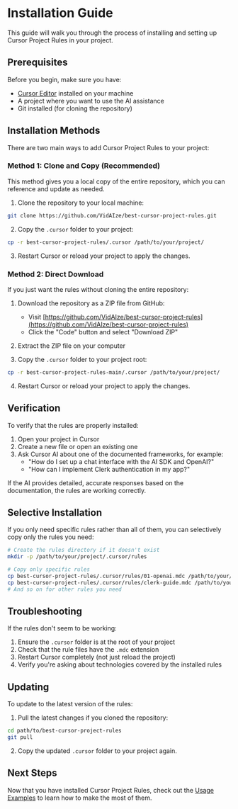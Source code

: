 # Installation Guide

This guide will walk you through the process of installing and setting up Cursor Project Rules in your project.

## Prerequisites

Before you begin, make sure you have:

- [Cursor Editor](https://cursor.sh) installed on your machine
- A project where you want to use the AI assistance
- Git installed (for cloning the repository)

## Installation Methods

There are two main ways to add Cursor Project Rules to your project:

### Method 1: Clone and Copy (Recommended)

This method gives you a local copy of the entire repository, which you can reference and update as needed.

1. Clone the repository to your local machine:

```bash
git clone https://github.com/VidAIze/best-cursor-project-rules.git
```

2. Copy the `.cursor` folder to your project:

```bash
cp -r best-cursor-project-rules/.cursor /path/to/your/project/
```

3. Restart Cursor or reload your project to apply the changes.

### Method 2: Direct Download

If you just want the rules without cloning the entire repository:

1. Download the repository as a ZIP file from GitHub:

   - Visit [https://github.com/VidAIze/best-cursor-project-rules](https://github.com/VidAIze/best-cursor-project-rules)
   - Click the "Code" button and select "Download ZIP"

2. Extract the ZIP file on your computer

3. Copy the `.cursor` folder to your project root:

```bash
cp -r best-cursor-project-rules-main/.cursor /path/to/your/project/
```

4. Restart Cursor or reload your project to apply the changes.

## Verification

To verify that the rules are properly installed:

1. Open your project in Cursor
2. Create a new file or open an existing one
3. Ask Cursor AI about one of the documented frameworks, for example:
   - "How do I set up a chat interface with the AI SDK and OpenAI?"
   - "How can I implement Clerk authentication in my app?"

If the AI provides detailed, accurate responses based on the documentation, the rules are working correctly.

## Selective Installation

If you only need specific rules rather than all of them, you can selectively copy only the rules you need:

```bash
# Create the rules directory if it doesn't exist
mkdir -p /path/to/your/project/.cursor/rules

# Copy only specific rules
cp best-cursor-project-rules/.cursor/rules/01-openai.mdc /path/to/your/project/.cursor/rules/
cp best-cursor-project-rules/.cursor/rules/clerk-guide.mdc /path/to/your/project/.cursor/rules/
# And so on for other rules you need
```

## Troubleshooting

If the rules don't seem to be working:

1. Ensure the `.cursor` folder is at the root of your project
2. Check that the rule files have the `.mdc` extension
3. Restart Cursor completely (not just reload the project)
4. Verify you're asking about technologies covered by the installed rules

## Updating

To update to the latest version of the rules:

1. Pull the latest changes if you cloned the repository:

```bash
cd path/to/best-cursor-project-rules
git pull
```

2. Copy the updated `.cursor` folder to your project again.

## Next Steps

Now that you have installed Cursor Project Rules, check out the [Usage Examples](Usage-Examples) to learn how to make the most of them.
